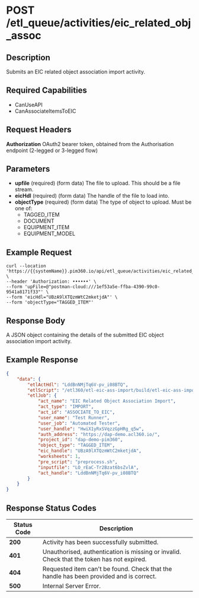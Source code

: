 # POST /etl_queue/activities/eic_related_obj_assoc

## Description
Submits an EIC related object association import activity.

## Required Capabilities
* CanUseAPI
* CanAssociateItemsToEIC

## Request Headers

**Authorization** OAuth2 bearer token, obtained from the Authorisation endpoint (2-legged or 3-legged flow)

## Parameters
* **upfile** (required) (form data) The file to upload. This should be a file stream.
* **eicHdl** (required) (form data) The handle of the file to load into.
* **objectType** (required) (form data) The type of object to upload. Must be one of:
    * TAGGED_ITEM
    * DOCUMENT
    * EQUIPMENT_ITEM
    * EQUIPMENT_MODEL


## Example Request
```
curl --location 'https://{{systemName}}.pim360.io/api/etl_queue/activities/eic_related_obj_assoc' \
--header 'Authorization: ••••••' \
--form 'upFile=@"postman-cloud:///1ef53a5e-ffba-4390-99c0-9541a8171f33"' \
--form 'eicHdl="UBzA9lXTQzmWtC2mketjdA"' \
--form 'objectType="TAGGED_ITEM"'
```

## Response Body
A JSON object containing the details of the submitted EIC object association import activity.

## Example Response
```JSON
{
    "data": {
        "etlActHdl": "LddBnNMjTq6V-pv_i08BTQ",
        "etlScript": "/etl360/etl-eic-ass-import/build/etl-eic-ass-import-v2.js",
        "etlJob": {
            "act_name": "EIC Related Object Association Import",
            "act_type": "IMPORT",
            "act_id": "ASSOCIATE_TO_EIC",
            "user_name": "Test Runner",
            "user_job": "Automated Tester",
            "user_handle": "HwiX1yRxSVqzzGpHRg_q5w",
            "auth_address": "https://dap-demo.acl360.io/",
            "project_id": "dap-demo-pim360",
            "object_type": "TAGGED_ITEM",
            "eic_handle": "UBzA9lXTQzmWtC2mketjdA",
            "worksheets": 1,
            "pre_script": "preprocess.sh",
            "inputfile": "LO_rEaC-Tr2Bzat6bsZvlA",
            "act_handle": "LddBnNMjTq6V-pv_i08BTQ"
        }
    }
}
```

## Response Status Codes
| Status Code | Description |
| -------- | ------- |
|**200** |Activity has been successfully submitted.|
|**401** |Unauthorised, authentication is missing or invalid. Check that the token has not expired.|
|**404** |Requested item can't be found. Check that the handle has been provided and is correct.|
|**500** |Internal Server Error.|


